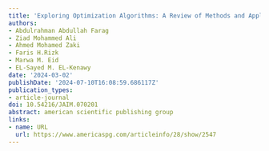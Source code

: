 ```yaml
---
title: 'Exploring Optimization Algorithms: A Review of Methods and Applications'
authors:
- Abdulrahman Abdullah Farag
- Ziad Mohammed Ali
- Ahmed Mohamed Zaki
- Faris H.Rizk
- Marwa M. Eid
- EL-Sayed M. EL-Kenawy
date: '2024-03-02'
publishDate: '2024-07-10T16:08:59.686117Z'
publication_types:
- article-journal
doi: 10.54216/JAIM.070201
abstract: american scientific publishing group
links:
- name: URL
  url: https://www.americaspg.com/articleinfo/28/show/2547
---
```

